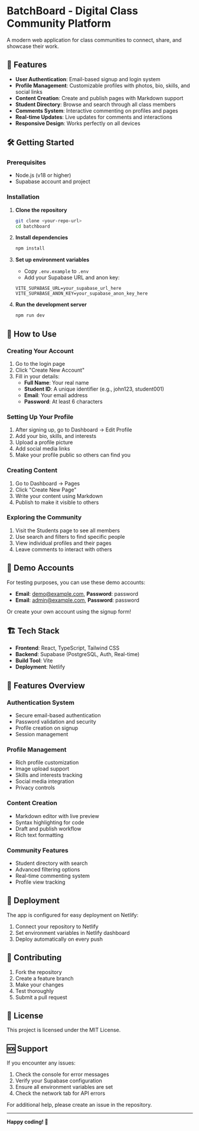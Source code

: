 # BatchBoard - Digital Class Community Platform

A modern web application for class communities to connect, share, and showcase their work.

## 🚀 Features

- **User Authentication**: Email-based signup and login system
- **Profile Management**: Customizable profiles with photos, bio, skills, and social links
- **Content Creation**: Create and publish pages with Markdown support
- **Student Directory**: Browse and search through all class members
- **Comments System**: Interactive commenting on profiles and pages
- **Real-time Updates**: Live updates for comments and interactions
- **Responsive Design**: Works perfectly on all devices

## 🛠️ Getting Started

### Prerequisites
- Node.js (v18 or higher)
- Supabase account and project

### Installation

1. **Clone the repository**
   ```bash
   git clone <your-repo-url>
   cd batchboard
   ```

2. **Install dependencies**
   ```bash
   npm install
   ```

3. **Set up environment variables**
   - Copy `.env.example` to `.env`
   - Add your Supabase URL and anon key:
   ```
   VITE_SUPABASE_URL=your_supabase_url_here
   VITE_SUPABASE_ANON_KEY=your_supabase_anon_key_here
   ```

4. **Run the development server**
   ```bash
   npm run dev
   ```

## 📝 How to Use

### Creating Your Account
1. Go to the login page
2. Click "Create New Account"
3. Fill in your details:
   - **Full Name**: Your real name
   - **Student ID**: A unique identifier (e.g., john123, student001)
   - **Email**: Your email address
   - **Password**: At least 6 characters

### Setting Up Your Profile
1. After signing up, go to Dashboard → Edit Profile
2. Add your bio, skills, and interests
3. Upload a profile picture
4. Add social media links
5. Make your profile public so others can find you

### Creating Content
1. Go to Dashboard → Pages
2. Click "Create New Page"
3. Write your content using Markdown
4. Publish to make it visible to others

### Exploring the Community
1. Visit the Students page to see all members
2. Use search and filters to find specific people
3. View individual profiles and their pages
4. Leave comments to interact with others

## 🔧 Demo Accounts

For testing purposes, you can use these demo accounts:
- **Email**: demo@example.com, **Password**: password
- **Email**: admin@example.com, **Password**: password

Or create your own account using the signup form!

## 🏗️ Tech Stack

- **Frontend**: React, TypeScript, Tailwind CSS
- **Backend**: Supabase (PostgreSQL, Auth, Real-time)
- **Build Tool**: Vite
- **Deployment**: Netlify

## 📱 Features Overview

### Authentication System
- Secure email-based authentication
- Password validation and security
- Profile creation on signup
- Session management

### Profile Management
- Rich profile customization
- Image upload support
- Skills and interests tracking
- Social media integration
- Privacy controls

### Content Creation
- Markdown editor with live preview
- Syntax highlighting for code
- Draft and publish workflow
- Rich text formatting

### Community Features
- Student directory with search
- Advanced filtering options
- Real-time commenting system
- Profile view tracking

## 🚀 Deployment

The app is configured for easy deployment on Netlify:

1. Connect your repository to Netlify
2. Set environment variables in Netlify dashboard
3. Deploy automatically on every push

## 🤝 Contributing

1. Fork the repository
2. Create a feature branch
3. Make your changes
4. Test thoroughly
5. Submit a pull request

## 📄 License

This project is licensed under the MIT License.

## 🆘 Support

If you encounter any issues:
1. Check the console for error messages
2. Verify your Supabase configuration
3. Ensure all environment variables are set
4. Check the network tab for API errors

For additional help, please create an issue in the repository.

---

**Happy coding! 🎉**